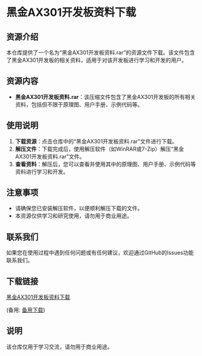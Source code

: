 # 黑金AX301开发板资料下载

## 资源介绍

本仓库提供了一个名为“黑金AX301开发板资料.rar”的资源文件下载。该文件包含了黑金AX301开发板的相关资料，适用于对该开发板进行学习和开发的用户。

## 资源内容

- **黑金AX301开发板资料.rar**：该压缩文件包含了黑金AX301开发板的所有相关资料，包括但不限于原理图、用户手册、示例代码等。

## 使用说明

1. **下载资源**：点击仓库中的“黑金AX301开发板资料.rar”文件进行下载。
2. **解压文件**：下载完成后，使用解压软件（如WinRAR或7-Zip）解压“黑金AX301开发板资料.rar”文件。
3. **查看资料**：解压后，您可以查看并使用其中的原理图、用户手册、示例代码等资料进行学习和开发。

## 注意事项

- 请确保您已安装解压软件，以便顺利解压下载的文件。
- 本资源仅供学习和研究使用，请勿用于商业用途。

## 联系我们

如果您在使用过程中遇到任何问题或有任何建议，欢迎通过GitHub的Issues功能联系我们。

## 下载链接
[黑金AX301开发板资料下载](https://pan.quark.cn/s/cb12ee2c5dfd) 

(备用: [备用下载](https://pan.baidu.com/s/1LvdxTfl1fAeHvbl9lqCzQQ?pwd=1234))

## 说明

该仓库仅用于学习交流，请勿用于商业用途。
